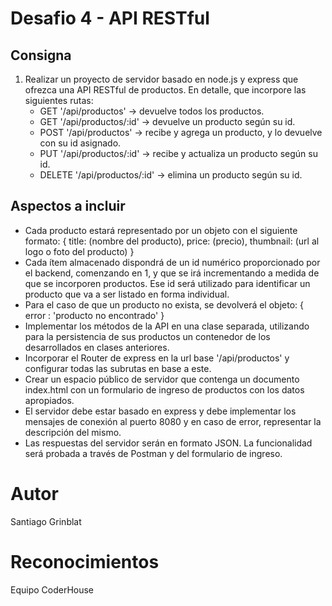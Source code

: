 # Desafio 4 - API RESTful
## Consigna
1. Realizar un proyecto de servidor basado en node.js y express que ofrezca una API RESTful de productos. En detalle, que incorpore las siguientes rutas:
    - GET '/api/productos' -> devuelve todos los productos.
    - GET '/api/productos/:id' -> devuelve un producto según su id.
    - POST '/api/productos' -> recibe y agrega un producto, y lo devuelve con su id asignado.
    - PUT '/api/productos/:id' -> recibe y actualiza un producto según su id.
    - DELETE '/api/productos/:id' -> elimina un producto según su id.
## Aspectos a incluir
- Cada producto estará representado por un objeto con el siguiente formato:
    {
        title: (nombre del producto),
        price: (precio),
        thumbnail: (url al logo o foto del producto)
    }
- Cada ítem almacenado dispondrá de un id numérico proporcionado por el backend, comenzando en 1, y que se irá incrementando a medida de que se incorporen productos. Ese id será utilizado para identificar un producto que va a ser listado en forma individual.
- Para el caso de que un producto no exista, se devolverá el objeto:
{ error : 'producto no encontrado' }
- Implementar los métodos de la API en una clase separada, utilizando para la persistencia de sus productos un contenedor de los desarrollados en clases anteriores.
- Incorporar el Router de express en la url base '/api/productos' y configurar todas las subrutas en base a este.
- Crear un espacio público de servidor que contenga un documento index.html con un formulario de ingreso de productos con los datos apropiados.
- El servidor debe estar basado en express y debe implementar los mensajes de conexión al puerto 8080 y en caso de error, representar la descripción del mismo.
- Las respuestas del servidor serán en formato JSON. La funcionalidad será probada a través de Postman y del formulario de ingreso.
# Autor
Santiago Grinblat
# Reconocimientos
Equipo CoderHouse